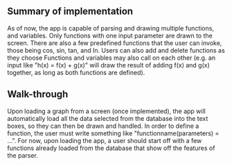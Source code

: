## Summary of implementation
As of now, the app is capable of parsing and drawing multiple functions, and variables. Only functions
with one input parameter are drawn to the screen. There are also a few predefined functions that the user
can invoke, those being cos, sin, tan, and ln. Users can also add and delete functions as they choose
Functions and variables may also call on each other (e.g. an input like "h(x) = f(x) + g(x)" will 
draw the result of adding f(x) and g(x) together, as long as both functions are defined). 

## Walk-through
Upon loading a graph from a screen (once implemented), the app will automatically load all the data 
selected from the database into the text boxes, so they can then be drawn and handled. In order to 
define a function, the user must write something like "functionname(parameters) = ...". For now, upon 
loading the app, a user should start off with a few functions already loaded from the database that 
show off the features of the parser. 